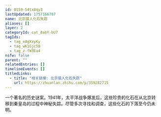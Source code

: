 ```yaml
---
id: 0159-54tx8qy3
lastUpdated: 1757166787
name: 北京猿人化石失踪
aliases: []
layer: 2
categoryId: cat_8abY-bU7
tagIds:
  - tag_eAgXxyKy
  - tag_wK1Gjc5B
  - tag_z-fW3Ea4
nsfw: false
parent: ""
relatedEntries: []
timelineEvents: []
titledLinks:
  - title: "相关链接: 北京猿人化石失踪"
    url: https://zhuanlan.zhihu.com/p/359282715
---
```


一个著名的历史谜案。1941年，太平洋战争爆发后，这些珍贵的化石在从北京转移到秦皇岛的过程中神秘失踪。尽管多次寻找和调查，这些化石的下落至今仍未明。